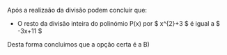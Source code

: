 Após a realizaão da divisão podem concluir que: 

- O resto da divisão inteira do polinómio P(x) por $ x^{2}+3 $ é igual a $ -3x+11 $

Desta forma concluimos que a opção certa é a B)

